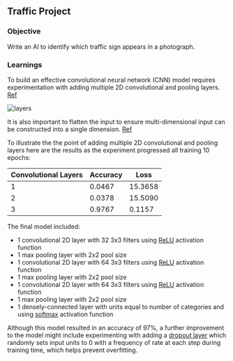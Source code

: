 ## Traffic Project

### Objective

Write an AI to identify which traffic sign appears in a photograph.

### Learnings

To build an effective convolutional neural network (CNN) model requires experimentation with adding multiple 2D convolutional and pooling layers. [Ref](https://towardsdatascience.com/the-most-intuitive-and-easiest-guide-for-convolutional-neural-network-3607be47480)

![layers](https://miro.medium.com/max/700/0*usI_HmpFeF2iPBEM.png)

It is also important to flatten the input to ensure multi-dimensional input can be constructed into a single dimension. [Ref](https://stackoverflow.com/questions/43237124/what-is-the-role-of-flatten-in-keras)

To illustrate the the point of adding multiple 2D convolutional and pooling layers here are the results as the experiment progressed all training 10 epochs:

| Convolutional Layers | Accuracy | Loss    |
|----------------------|----------|---------|
| 1                    | 0.0467   | 15.3658 |
| 2                    | 0.0378   | 15.5090 |
| 3                    | 0.9767   | 0.1157  |

The final model included:

- 1 convolutional 2D layer with 32 3x3 filters using [ReLU](https://keras.io/api/layers/activations/#relu-function) activation function
- 1 max pooling layer with 2x2 pool size
- 1 convolutional 2D layer with 64 3x3 filters using [ReLU](https://keras.io/api/layers/activations/#relu-function) activation function
- 1 max pooling layer with 2x2 pool size
- 1 convolutional 2D layer with 64 3x3 filters using [ReLU](https://keras.io/api/layers/activations/#relu-function) activation function
- 1 max pooling layer with 2x2 pool size
- 1 densely-connected layer with units equal to number of categories and using [softmax](https://keras.io/api/layers/activations/#usage-of-activations) activation function

Although this model resulted in an accuracy of 97%, a further improvement to the model might include experimenting with adding a [dropout layer](https://www.tensorflow.org/api_docs/python/tf/keras/layers/Dropout) which randomly sets input units to 0 with a frequency of rate at each step during training time, which helps prevent overfitting. 

